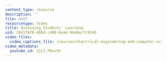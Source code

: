 ```yaml
---
content_type: resource
description: ''
file: null
resourcetype: Video
title: Assessing Students' Learning
uid: 28d1f6f0-d8bd-cd80-bea4-84a8ec7c914b
video_files:
  video_captions_file: /courses/electrical-engineering-and-computer-science/6-811-principles-and-practice-of-assistive-technology-fall-2014/instructor-insights/video-playlist/assessing-students-learning/ZjLZ_P8svSY.vtt
video_metadata:
  youtube_id: ZjLZ_P8svSY
---
```

